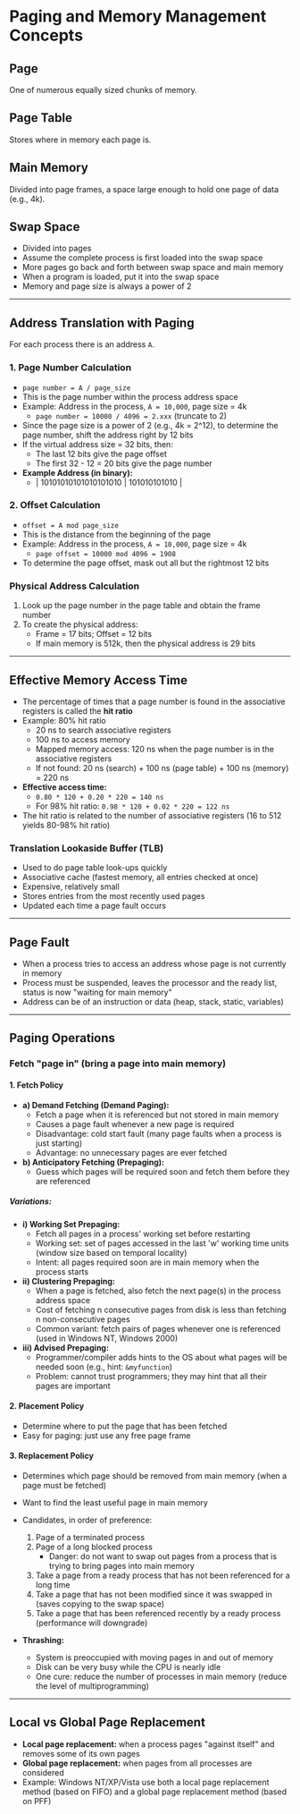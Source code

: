 # Paging and Memory Management Concepts

## Page
One of numerous equally sized chunks of memory.

## Page Table
Stores where in memory each page is.

## Main Memory
Divided into page frames, a space large enough to hold one page of data (e.g., 4k).

## Swap Space
- Divided into pages
- Assume the complete process is first loaded into the swap space
- More pages go back and forth between swap space and main memory
- When a program is loaded, put it into the swap space
- Memory and page size is always a power of 2

---

## Address Translation with Paging
For each process there is an address `A`.

### 1. Page Number Calculation
- `page number = A / page_size`
- This is the page number within the process address space
- Example: Address in the process, `A = 10,000`, page size = 4k
  - `page number = 10000 / 4096 = 2.xxx` (truncate to 2)
- Since the page size is a power of 2 (e.g., 4k = 2^12), to determine the page number, shift the address right by 12 bits
- If the virtual address size = 32 bits, then:
  - The last 12 bits give the page offset
  - The first 32 - 12 = 20 bits give the page number
- **Example Address (in binary):**
  - | 10101010101010101010 | 101010101010 |

### 2. Offset Calculation
- `offset = A mod page_size`
- This is the distance from the beginning of the page
- Example: Address in the process, `A = 10,000`, page size = 4k
  - `page offset = 10000 mod 4096 = 1908`
- To determine the page offset, mask out all but the rightmost 12 bits

### Physical Address Calculation
1. Look up the page number in the page table and obtain the frame number
2. To create the physical address:
   - Frame = 17 bits; Offset = 12 bits
   - If main memory is 512k, then the physical address is 29 bits

---

## Effective Memory Access Time
- The percentage of times that a page number is found in the associative registers is called the **hit ratio**
- Example: 80% hit ratio
  - 20 ns to search associative registers
  - 100 ns to access memory
  - Mapped memory access: 120 ns when the page number is in the associative registers
  - If not found: 20 ns (search) + 100 ns (page table) + 100 ns (memory) = 220 ns
- **Effective access time:**
  - `0.80 * 120 + 0.20 * 220 = 140 ns`
  - For 98% hit ratio: `0.98 * 120 + 0.02 * 220 = 122 ns`
- The hit ratio is related to the number of associative registers (16 to 512 yields 80-98% hit ratio)

### Translation Lookaside Buffer (TLB)
- Used to do page table look-ups quickly
- Associative cache (fastest memory, all entries checked at once)
- Expensive, relatively small
- Stores entries from the most recently used pages
- Updated each time a page fault occurs

---

## Page Fault
- When a process tries to access an address whose page is not currently in memory
- Process must be suspended, leaves the processor and the ready list, status is now "waiting for main memory"
- Address can be of an instruction or data (heap, stack, static, variables)

---

## Paging Operations
### Fetch "page in" (bring a page into main memory)

#### 1. Fetch Policy
- **a) Demand Fetching (Demand Paging):**
  - Fetch a page when it is referenced but not stored in main memory
  - Causes a page fault whenever a new page is required
  - Disadvantage: cold start fault (many page faults when a process is just starting)
  - Advantage: no unnecessary pages are ever fetched
- **b) Anticipatory Fetching (Prepaging):**
  - Guess which pages will be required soon and fetch them before they are referenced

##### Variations:
- **i) Working Set Prepaging:**
  - Fetch all pages in a process' working set before restarting
  - Working set: set of pages accessed in the last 'w' working time units (window size based on temporal locality)
  - Intent: all pages required soon are in main memory when the process starts
- **ii) Clustering Prepaging:**
  - When a page is fetched, also fetch the next page(s) in the process address space
  - Cost of fetching n consecutive pages from disk is less than fetching n non-consecutive pages
  - Common variant: fetch pairs of pages whenever one is referenced (used in Windows NT, Windows 2000)
- **iii) Advised Prepaging:**
  - Programmer/compiler adds hints to the OS about what pages will be needed soon (e.g., hint: `&myfunction`)
  - Problem: cannot trust programmers; they may hint that all their pages are important

#### 2. Placement Policy
- Determine where to put the page that has been fetched
- Easy for paging: just use any free page frame

#### 3. Replacement Policy
- Determines which page should be removed from main memory (when a page must be fetched)
- Want to find the least useful page in main memory
- Candidates, in order of preference:
  1. Page of a terminated process
  2. Page of a long blocked process
     - Danger: do not want to swap out pages from a process that is trying to bring pages into main memory
  3. Take a page from a ready process that has not been referenced for a long time
  4. Take a page that has not been modified since it was swapped in (saves copying to the swap space)
  5. Take a page that has been referenced recently by a ready process (performance will downgrade)

- **Thrashing:**
  - System is preoccupied with moving pages in and out of memory
  - Disk can be very busy while the CPU is nearly idle
  - One cure: reduce the number of processes in main memory (reduce the level of multiprogramming)

---

## Local vs Global Page Replacement
- **Local page replacement:** when a process pages "against itself" and removes some of its own pages
- **Global page replacement:** when pages from all processes are considered
- Example: Windows NT/XP/Vista use both a local page replacement method (based on FIFO) and a global page replacement method (based on PFF)
